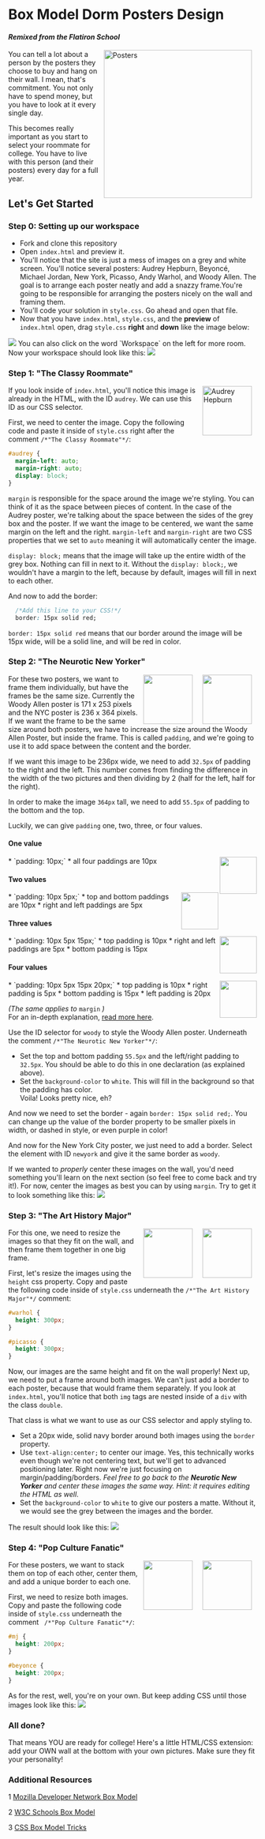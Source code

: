 # Box Model Dorm Posters Design
#### _Remixed from the Flatiron School_

<img src="https://s3.amazonaws.com/after-school-assets/posters.jpg" alt="Posters" align="right" width="300" hspace="10">

You can tell a lot about a person by the posters they choose to buy and hang on their wall. I mean, that's commitment. You not only have to spend money, but you have to look at it every single day. 

This becomes really important as you start to select your roommate for college. You have to live with this person (and their posters) every day for a full year.

## Let's Get Started

### Step 0: Setting up our workspace
* Fork and clone this repository
* Open `index.html` and preview it.
* You'll notice that the site is just a mess of images on a grey and white screen. You'll notice several posters: Audrey Hepburn, Beyoncé, Michael Jordan, New York, Picasso, Andy Warhol, and Woody Allen. The goal is to arrange each poster neatly and add a snazzy frame.You're going to be responsible for arranging the posters nicely on the wall and framing them.
* You'll code your solution in `style.css`. Go ahead and open that file.
* Now that you have `index.html`, `style.css`, and the **preview** of `index.html` open, drag `style.css` **right** and **down** like the image below:  

<img src="http://i.imgur.com/zgTSZO2.png">
You can also click on the word `Workspace` on the left for more room.  Now your workspace should look like this:
<img src="http://i.imgur.com/Xsq9DHK.png">


### Step 1: "The Classy Roommate"

<img id="audrey"  src="https://s3.amazonaws.com/after-school-assets/audrey-poster.jpg" alt="Audrey Hepburn" align="right" width="100px" hspace="10">

If you look inside of `index.html`, you'll notice this image is already in the HTML, with the ID `audrey`. We can use this ID as our CSS selector. 

First, we need to center the image. Copy the following code and paste it inside of `style.css` right after the comment `/*"The Classy Roommate"*/`:

```css
#audrey {
  margin-left: auto;
  margin-right: auto;
  display: block;
}
```

`margin` is responsible for the space around the image we're styling. You can think of it as the space between pieces of content. In the case of the Audrey poster, we're talking about the space between the sides of the grey box and the poster. If we want the image to be centered, we want the same margin on the left and the right. `margin-left` and `margin-right` are two CSS properties that we set to `auto` meaning it will automatically center the image.

`display: block;` means that the image will take up the entire width of the grey box. Nothing can fill in next to it. Without the `display: block;`, we wouldn't have a margin to the left, because by default, images will fill in next to each other.

And now to add the border:

```css
  /*Add this line to your CSS!*/
  border: 15px solid red;
```

`border: 15px solid red` means that our border around the image will be 15px wide, will be a solid line, and will be red in color.


### Step 2: "The Neurotic New Yorker"

<img src="https://s3.amazonaws.com/after-school-assets/newyork-poster.jpg" align="right" width="100px" hspace="10">
<img src="https://s3.amazonaws.com/after-school-assets/woody-poster.jpg" align="right" width="100px" hspace="10">


For these two posters, we want to frame them individually, but have the frames be the same size. Currently the Woody Allen poster is 171 x 253 pixels and the NYC poster is 236 x 364 pixels. If we want the frame to be the same size around both posters, we have to increase the size around the Woody Allen Poster, but inside the frame.  This is called `padding`, and we're going to use it to add space between the content and the border.  

If we want this image to be 236px wide, we need to add `32.5px` of padding to the right and the left. This number comes from finding the difference in the width of the two pictures and then dividing by 2 (half for the left, half for the right).

In order to make the image `364px` tall, we need to add `55.5px` of padding to the bottom and the top.

Luckily, we can give `padding` one, two, three, or four values. 

#### One value
<img src="https://i.imgur.com/yTSgH2K.png" align="right" height="75px">
* `padding: 10px;`
  * all four paddings are 10px

#### Two values
<img src="https://i.imgur.com/eLC41ac.png" align="right" height="75px">
* `padding: 10px 5px;`
  * top and bottom paddings are 10px
  * right and left paddings are 5px

#### Three values
<img src="https://i.imgur.com/qMXHXok.png" align="right" height="75px">
* `padding: 10px 5px 15px;`
  * top padding is 10px
  * right and left paddings are 5px
  * bottom padding is 15px

#### Four values
<img src="https://i.imgur.com/fy6Mz6u.png" align="right" height="75px">
* `padding: 10px 5px 15px 20px;`
  * top padding is 10px
  * right padding is 5px
  * bottom padding is 15px
  * left padding is 20px

_(The same applies to_ `margin` _)_  
For an in-depth explanation, <a href="http://www.w3schools.com/cssref/pr_margin.asp" target="_blank">read more here</a>.

Use the ID selector for `woody` to style the Woody Allen poster. Underneath the comment `/*"The Neurotic New Yorker"*/`:
* Set the top and bottom padding `55.5px` and the left/right padding to `32.5px`.  You should be able to do this in one declaration (as explained above).
* Set the `background-color` to `white`.  This will fill in the background so that the padding has color.  
Voila! Looks pretty nice, eh?


And now we need to set the border - again `border: 15px solid red;`. You can change up the value of the border property to be smaller pixels in width, or dashed in style, or even purple in color! 

And now for the New York City poster, we just need to add a border. Select the element with ID `newyork` and give it the same border as `woody`.

If we wanted to _properly_ center these images on the wall, you'd need something you'll learn on the next section (so feel free to come back and try it!). For now, center the images as best you can by using `margin`.  Try to get it to look something like this:
<img src="http://i.imgur.com/M4PIi9x.png">

### Step 3: "The Art History Major"

<img src="https://s3.amazonaws.com/after-school-assets/picasso-poster.jpg" align="right" width="100px" hspace="10">
<img src="https://s3.amazonaws.com/after-school-assets/warhol-poster.jpg" align="right" width="100px" hspace="10">

For this one, we need to resize the images so that they fit on the wall, and then frame them together in one big frame.

First, let's resize the images using the `height` css property. Copy and paste the following code inside of `style.css` underneath the `/*"The Art History Major"*/` comment:

```css
#warhol {
  height: 300px;
}

#picasso {
  height: 300px;
}
```

Now, our images are the same height and fit on the wall properly! Next up, we need to put a frame around both images. We can't just add a border to each poster, because that would frame them separately. If you look at `index.html`, you'll notice that both `img` tags are nested inside of a `div` with the class `double`.

That class is what we want to use as our CSS selector and apply styling to.
* Set a 20px wide, solid navy border around both images using the `border` property. 
* Use `text-align:center;` to center our image. Yes, this technically works even though we're not centering text, but we'll get to advanced positioning later.  Right now we're just focusing on margin/padding/borders.  _Feel free to go back to the **Neurotic New Yorker** and center these images the same way. Hint: it requires editing the HTML as well_.
* Set the `background-color` to `white` to give our posters a matte. Without it, we would see the grey between the images and the border.

The result should look like this:
<img src="http://i.imgur.com/nECafAF.png">

### Step 4: "Pop Culture Fanatic"

<img src="https://s3.amazonaws.com/after-school-assets/michael-jordan-poster.jpg" align="right" width="100px" hspace="10">
<img src="https://s3.amazonaws.com/after-school-assets/beyonce-poster.jpg" align="right" width="100px" hspace="10">

For these posters, we want to stack them on top of each other, center them, and add a unique border to each one.

First, we need to resize both images. Copy and paste the following code inside of `style.css` underneath the comment `
/*"Pop Culture Fanatic"*/`:

```css
#mj {
  height: 200px;
}

#beyonce {
  height: 200px;
}
```
As for the rest, well, you're on your own. But keep adding CSS until those images look like this: 
<img src="http://i.imgur.com/W580Rct.png">

### All done?
That means YOU are ready for college!  Here's a little HTML/CSS extension: add your OWN wall at the bottom with your own pictures.  Make sure they fit your personality!

### Additional Resources

1 [Mozilla Developer Network Box Model](https://developer.mozilla.org/en-US/docs/Web/CSS/box_model)

2 [W3C Schools Box Model](http://www.w3schools.com/css/css_boxmodel.asp)

3 [CSS Box Model Tricks](https://css-tricks.com/the-css-box-model/)





